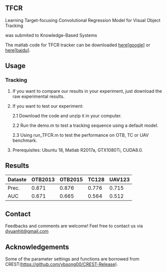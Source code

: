 ## TFCR
Learning Target-focusing Convolutional Regression Model for Visual Object Tracking

was submited to Knowledge-Based Systems

The matlab code for TFCR tracker can be downloaded [here[google]](https://drive.google.com/open?id=1DCou-KvSj9joI68KwynWGIzJ3XY-lr06) or [here[baidu]]().

## Usage
### Tracking
1. If you want to compare our results in your experiment, just download the raw experimental results.
2. If you want to test our experiment:

   2.1 Download the code and unzip it in your computer.
   
   2.2 Run the demo.m to test a tracking sequence using a default model.
   
   2.3 Using run_TFCR.m to test the performance on OTB, TC or UAV benchmark.
3. Prerequisites: Ubuntu 18, Matlab R2017a, GTX1080Ti, CUDA8.0.


## Results
| Dataste | OTB2013 | OTB2015 | TC128 | UAV123 |
| --------| --------| ------- | ------ | ----- | 
| Prec.   | 0.871   | 0.876   | 0.776  | 0.715 |
| AUC     | 0.671   | 0.665   | 0.564  | 0.512 | 


## Contact
Feedbacks and comments are welcome! Feel free to contact us via dyuanhit@gmail.com


## Acknowledgements
Some of the parameter settings and functions are borrowed from CREST(https://github.com/ybsong00/CREST-Release). 
